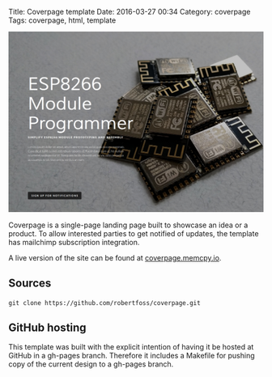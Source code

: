 Title: Coverpage template
Date: 2016-03-27 00:34
Category: coverpage
Tags: coverpage, html, template

![Alt text](https://github.com/robertfoss/coverpage/raw/media/screenshot.png "coverpage screenshot")


Coverpage is a single-page landing page built to showcase an idea or a product. To allow interested parties to get notified of updates, the template has mailchimp subscription integration.

A live version of the site can be found at [coverpage.memcpy.io](http://coverpage.memcpy.io).


## Sources

    git clone https://github.com/robertfoss/coverpage.git


## GitHub hosting

This template was built with the explicit intention of having it be hosted at GitHub in a gh-pages branch.
Therefore it includes a Makefile for pushing copy of the current design to a gh-pages branch.
